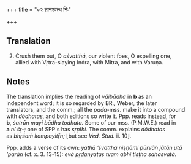 +++
title = "०२ तानश्वत्थ निः"

+++
## Translation
2. Crush them out, O *aśvatthá*, our violent foes, O expelling one,  
allied with Vṛtra-slaying Indra, with Mitra, and with Varuṇa.

## Notes
The translation implies the reading of *vāibādha* in **b** as an  
independent word; it is so regarded by BR., Weber, the later  
translators, and the comm.; all the *pada*-mss. make it into a compound  
with *dódhatas*, and both editions so write it. Ppp. reads instead, for  
**b**, *śatrūn mayi bādha todhata.* Some of our mss. (P.M.W.E.) read in  
**a** *ní śṛ-;* one of SPP's has *sṛṇīhi.* The comm. explains *dódhatas*  
as *bhṛśaṁ kampayitṝn;* ⌊but see *Ved. Stud.* ii. 10⌋.  
  
Ppp. adds a verse of its own: *yathā ’śvattha niṣṇāmi pūrvāṅ jātān utā  
’parān* (cf. x. 3. 13-15): *evā pṛdanyatas tvam abhi tiṣṭha sahasvatā.*
